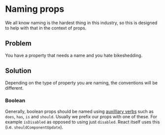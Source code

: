 # Naming props

We all know naming is the hardest thing in this industry, so this is designed to help with that in the context of props.

## Problem
You have a property that needs a name and you hate bikeshedding.

## Solution
Depending on the type of property you are naming, the conventions will be different.

### Boolean
Generally, boolean props should be named using [auxilliary verbs](https://en.wikipedia.org/wiki/Auxiliary_verb) such as `does`, `has`, `is` and `should`. Usually we prefix our props with one of these. For example `isDisabled` as opposed to using just `disabled`. React itself uses this (i.e. `shouldComponentUpdate`).
